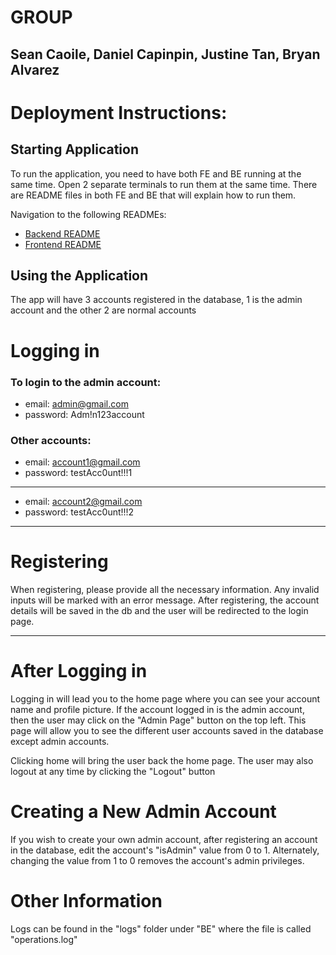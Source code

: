 # GROUP
## Sean Caoile, Daniel Capinpin, Justine Tan, Bryan Alvarez


# Deployment Instructions:

## Starting Application
To run the application, you need to have both FE and BE running at the same time. Open 2 separate terminals to run them at the same time. There are README files in both FE and BE that will explain how to run them.

Navigation to the following READMEs:
- [Backend README](BE/README.md)
- [Frontend README](FE/README.md)


## Using the Application

The app will have 3 accounts registered in the database, 1 is the admin account and the other 2 are normal accounts

# Logging in
### To login to the admin account: 
- email: admin@gmail.com
- password: Adm!n123account

### Other accounts:
- email: account1@gmail.com
- password: testAcc0unt!!!1
---
- email: account2@gmail.com
- password: testAcc0unt!!!2
---

# Registering
When registering, please provide all the necessary information. Any invalid inputs will be marked with an error message.
After registering, the account details will be saved in the db and the user will be redirected to the login page. 
___

# After Logging in
Logging in will lead you to the home page where you can see your account name and profile picture.
If the account logged in is the admin account, then the user may click on the "Admin Page" button on the top left. 
This page will allow you to see the different user accounts saved in the database except admin accounts.

Clicking home will bring the user back the home page. The user may also logout at any time by clicking the "Logout" button  

# Creating a New Admin Account
If you wish to create your own admin account, after registering an account in the database, edit the account's "isAdmin" value from 0 to 1. Alternately, changing the value from 1 to 0 removes the account's admin privileges.

# Other Information
Logs can be found in the "logs" folder under "BE" where the file is called "operations.log"